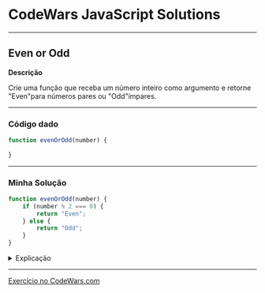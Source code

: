 # CodeWars JavaScript Solutions

---

## Even or Odd


**Descrição**

Crie uma função que receba um número inteiro como argumento e retorne "Even"para números pares ou "Odd"ímpares.

---

### Código dado

```` JavaScript
function evenOrOdd(number) {
  
}
````

---
### Minha Solução

```` JavaScript
function evenOrOdd(number) {
    if (number % 2 === 0) {
        return "Even";
    } else {
        return "Odd";
    }
}
```` 

<details>
<summary>Explicação</summary>

`number % 2 === 0`; - verifica se o número é divisível por 2 sem deixar um resto, ou seja, se é par.

Se a condição for verdadeira, a função retorna "Even" (par); caso contrário, retorna "Odd" (ímpar).

</details>

---

[Exercício no CodeWars.com](https://www.codewars.com/kata/53da3dbb4a5168369a0000fe/train/javascript)